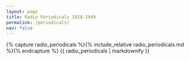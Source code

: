 ```yaml
---
layout: page
title: Radio Periodicals 1928-1949
permalink: /periodicals/
nav: false
---
```


{% capture radio_periodicals %}{% include_relative radio_periodicals.md %}{% endcapture %}
{{ radio_periodicals | markdownify }}
